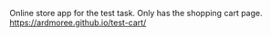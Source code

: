 Online store app for the test task.
Only has the shopping cart page.
https://ardmoree.github.io/test-cart/

